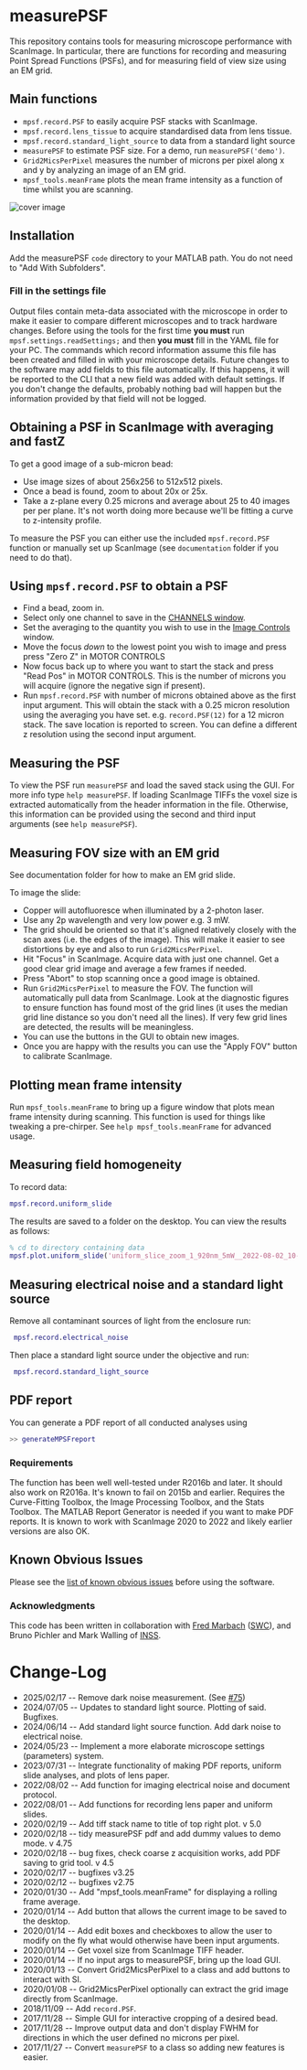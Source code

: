 # measurePSF

This repository contains tools for measuring microscope performance with ScanImage. 
In particular, there are functions for recording and measuring Point Spread Functions (PSFs), 
and for measuring field of view size using an EM grid. 


## Main functions

* `mpsf.record.PSF` to easily acquire PSF stacks with ScanImage.
* `mpsf.record.lens_tissue` to acquire standardised data from lens tissue.
* `mpsf.record.standard_light_source` to data from a standard light source
* `measurePSF` to estimate PSF size. For a demo, run `measurePSF('demo')`. 
* `Grid2MicsPerPixel`  measures the number of microns per pixel along x and y by analyzing an image of an EM grid. 
* `mpsf_tools.meanFrame` plots the mean frame intensity as a function of time whilst you are scanning.


![cover image](https://raw.githubusercontent.com/raacampbell/measurePSF/gh-pages/realBead.png "Main Window")


## Installation
Add the measurePSF `code` directory to your MATLAB path. 
You do not need to "Add With Subfolders".

### Fill in the settings file
Output files contain meta-data associated with the microscope in order to make it easier to compare different microscopes and to track hardware changes. 
Before using the tools for the first time **you must** run `mpsf.settings.readSettings;` and then **you must** fill in the YAML file for your PC. 
The commands which record information assume this file has been created and filled in with your microscope details. 
Future changes to the software may add fields to this file automatically. 
If this happens, it will be reported to the CLI that a new field was added with default settings. 
If you don't change the defaults, probably nothing bad will happen but the information provided by that field will not be logged. 


## Obtaining a PSF in ScanImage with averaging and fastZ
To get a good image of a sub-micron bead:
* Use image sizes of about 256x256 to 512x512 pixels.
* Once a bead is found, zoom to about 20x or 25x.
* Take a z-plane every 0.25 microns and average about 25 to 40 images per per plane. It's not worth doing more because we'll be fitting a curve to z-intensity profile.

To measure the PSF you can either use the included `mpsf.record.PSF` function or manually set up ScanImage (see `documentation` folder if you need to do that).

## Using `mpsf.record.PSF` to obtain a PSF
* Find a bead, zoom in. 
* Select only one channel to save in the [CHANNELS window](https://docs.scanimage.org/Windows%2BReference%2BGuide/Channels.html).
* Set the averaging to the quantity you wish to use in the [Image Controls](https://docs.scanimage.org/Windows%2BReference%2BGuide/Image%2BControls.html) window.
* Move the focus *down* to the lowest point you wish to image and press press "Zero Z" in MOTOR CONTROLS
* Now focus back up to where you want to start the stack and press "Read Pos" in MOTOR CONTROLS. 
This is the number of microns you will acquire (ignore the negative sign if present). 
* Run `mpsf.record.PSF` with number of microns obtained above as the first input argument. This will obtain the stack with a 0.25 micron resolution using the averaging you have set. e.g. `record.PSF(12)` for a 12 micron stack. The save location is reported to screen. You can define a different z resolution using the second input argument.


## Measuring the PSF
To view the PSF run `measurePSF` and load the saved stack using the GUI. For more info type `help measurePSF`.
If loading ScanImage TIFFs the voxel size is extracted automatically from the header information in the file.
Otherwise, this information can be provided using the second and third input arguments (see `help measurePSF`). 



## Measuring FOV size with an EM grid
See documentation folder for how to make an EM grid slide.

To image the slide:
* Copper will autofluoresce when illuminated by a 2-photon laser. 
* Use any 2p wavelength and very low power e.g. 3 mW. 
* The grid should be oriented so that it's aligned relatively closely with the scan axes (i.e. the edges of the image). 
This will make it easier to see distortions by eye and also to run `Grid2MicsPerPixel`.
* Hit "Focus" in ScanImage. Acquire data with just one channel. Get a good clear grid image and average a few frames if needed. 
* Press "Abort" to stop scanning once a good image is obtained.
* Run `Grid2MicsPerPixel` to measure the FOV. The function will automatically pull data from ScanImage. 
Look at the diagnostic figures to ensure function has found most of the grid lines (it uses the median grid line distance so you don't need all the lines). If very few grid lines are detected, the results will be meaningless. 
* You can use the buttons in the GUI to obtain new images. 
* Once you are happy with the results you can use the "Apply FOV" button to calibrate ScanImage. 


## Plotting mean frame intensity
Run `mpsf_tools.meanFrame` to bring up a figure window that plots mean frame intensity during scanning. 
This function is used for things like tweaking a pre-chirper. 
See `help mpsf_tools.meanFrame` for advanced usage. 


## Measuring field homogeneity
To record data:
```matlab
mpsf.record.uniform_slide
```
The results are saved to a folder on the desktop. You can view the results as follows:
```matlab
% cd to directory containing data
mpsf.plot.uniform_slide('uniform_slice_zoom_1_920nm_5mW__2022-08-02_10-09-33_00001.tif')
```

## Measuring electrical noise and a standard light source
Remove all contaminant sources of light from the enclosure run:
```matlab
 mpsf.record.electrical_noise
```

Then place a standard light source under the objective and run:
```matlab
 mpsf.record.standard_light_source
```

## PDF report
You can generate a PDF report of all conducted analyses using 
```matlab
>> generateMPSFreport
```

### Requirements
The function has been well well-tested under R2016b and later. 
It should also work on R2016a. It's known to fail on 2015b and earlier.
Requires the Curve-Fitting Toolbox, the Image Processing Toolbox, and the Stats Toolbox.
The MATLAB Report Generator is needed if you want to make PDF reports.
It is known to work with ScanImage 2020 to 2022 and likely earlier versions are also OK.

## Known Obvious Issues
Please see the [list of known obvious issues](https://github.com/raacampbell/measurePSF/issues?q=is%3Aissue+is%3Aopen+label%3A%22known+obvious+issues%22) before using the software. 


### Acknowledgments
This code has been written in collaboration with [Fred Marbach](https://www.sainsburywellcome.org/web/people/fred-marbach) ([SWC](https://www.sainsburywellcome.org)), and Bruno Pichler and Mark Walling of [INSS](https://www.inss.org.uk/). 


# Change-Log
* 2025/02/17 -- Remove dark noise measurement. (See [#75](https://github.com/SWC-Advanced-Microscopy/measurePSF/pull/75))
* 2024/07/05 -- Updates to standard light source. Plotting of said. Bugfixes.
* 2024/06/14 -- Add standard light source function. Add dark noise to electrical noise.
* 2024/05/23 -- Implement a more elaborate microscope settings (parameters) system.
* 2023/07/31 -- Integrate functionality of making PDF reports, uniform slide analyses, and plots of lens paper. 
* 2022/08/02 -- Add function for imaging electrical noise and document protocol.
* 2022/08/01 -- Add functions for recording lens paper and uniform slides.
* 2020/02/19 -- Add tiff stack name to title of top right plot. v 5.0
* 2020/02/18 -- tidy measurePSF pdf and add dummy values to demo mode. v 4.75
* 2020/02/18 -- bug fixes, check coarse z acquisition works, add PDF saving to grid tool. v 4.5
* 2020/02/17 -- bugfixes v3.25
* 2020/02/12 -- bugfixes v2.75
* 2020/01/30 -- Add "mpsf_tools.meanFrame" for displaying a rolling frame average.
* 2020/01/14 -- Add button that allows the current image to be saved to the desktop.
* 2020/01/14 -- Add edit boxes and checkboxes to allow the user to modify on the fly what would otherwise have been input arguments.
* 2020/01/14 -- Get voxel size from ScanImage TIFF header.
* 2020/01/14 -- If no input args to measurePSF, bring up the load GUI.
* 2020/01/13 -- Convert Grid2MicsPerPixel to a class and add buttons to interact with SI.
* 2020/01/08 -- Grid2MicsPerPixel optionally can extract the grid image directly from ScanImage.
* 2018/11/09 -- Add `record.PSF`.
* 2017/11/28 -- Simple GUI for interactive cropping of a desired bead.
* 2017/11/28 -- Improve output data and don't display FWHM for directions in which the user defined no microns per pixel.
* 2017/11/27 -- Convert `measurePSF` to a class so adding new features is easier.

